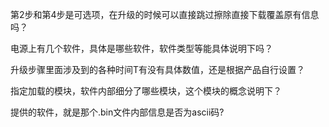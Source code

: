 
第2步和第4步是可选项，在升级的时候可以直接跳过擦除直接下载覆盖原有信息吗？

电源上有几个软件，具体是哪些软件，软件类型等能具体说明下吗？

升级步骤里面涉及到的各种时间T有没有具体数值，还是根据产品自行设置？

指定加载的模块，软件内部细分了哪些模块，这个模块的概念说明下？

提供的软件，就是那个.bin文件内部信息是否为ascii码?




